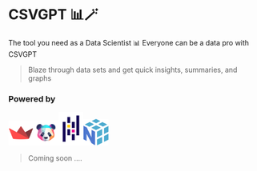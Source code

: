 # CSVGPT 📊🪄

The tool you need as a Data Scientist 📊
Everyone can be a data pro with CSVGPT

> Blaze through data sets and get quick insights, summaries, and graphs


### Powered by
<img src="https://github.com/Emad-Eldin-G/CSVGPT/blob/main/static/streamlit.png" width=50><img src="https://github.com/Emad-Eldin-G/CSVGPT/blob/main/static/pandasai.png" width=50><img src="https://github.com/Emad-Eldin-G/CSVGPT/blob/main/static/pandas.png" width=50><img src="https://github.com/Emad-Eldin-G/CSVGPT/blob/main/static/numpy.png" width=50>

> Coming soon ....
